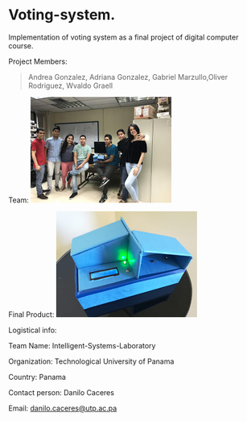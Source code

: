# Voting-system.
Implementation of voting system as a final project of digital computer course.

Project Members:
>Andrea Gonzalez, Adriana Gonzalez, Gabriel Marzullo,Oliver Rodriguez, Wvaldo Graell

Team:
![Team](team.jpg)

Final Product:
![Final](project.jpg)

Logistical info:

Team Name: Intelligent-Systems-Laboratory

Organization: Technological University of Panama

Country: Panama

Contact person: Danilo Caceres

Email: danilo.caceres@utp.ac.pa
